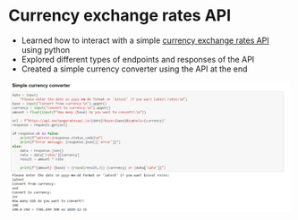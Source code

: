 # Currency exchange rates API

- Learned how to interact with a simple [currency exchange rates API](https://exchangeratesapi.io/) using python
- Explored different types of endpoints and responses of the API
- Created a simple currency converter using the API at the end

![Simple currency converter](https://github.com/Prajwalsrinvas/web-scraping-projects/blob/main/12.%20API%20Projects/1.currency%20exchange%20rates/curr_conv.png)

